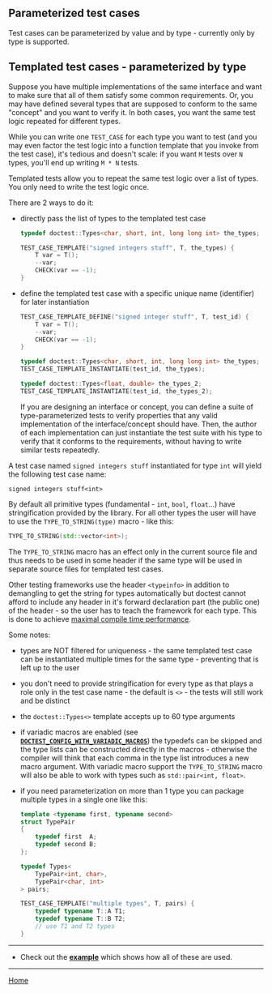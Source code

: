 ## Parameterized test cases

Test cases can be parameterized by value and by type - currently only by type is supported.

## Templated test cases - parameterized by type

Suppose you have multiple implementations of the same interface and want to make sure that all of them satisfy some common requirements. Or, you may have defined several types that are supposed to conform to the same "concept" and you want to verify it. In both cases, you want the same test logic repeated for different types.

While you can write one ```TEST_CASE``` for each type you want to test (and you may even factor the test logic into a function template that you invoke from the test case), it's tedious and doesn't scale: if you want ```M``` tests over ```N``` types, you'll end up writing ```M * N``` tests.

Templated tests allow you to repeat the same test logic over a list of types. You only need to write the test logic once.

There are 2 ways to do it:

- directly pass the list of types to the templated test case

    ```c++
    typedef doctest::Types<char, short, int, long long int> the_types;

    TEST_CASE_TEMPLATE("signed integers stuff", T, the_types) {
        T var = T();
        --var;
        CHECK(var == -1);
    }
    ```

- define the templated test case with a specific unique name (identifier) for later instantiation

    ```c++
    TEST_CASE_TEMPLATE_DEFINE("signed integer stuff", T, test_id) {
        T var = T();
        --var;
        CHECK(var == -1);
    }

    typedef doctest::Types<char, short, int, long long int> the_types;
    TEST_CASE_TEMPLATE_INSTANTIATE(test_id, the_types);

    typedef doctest::Types<float, double> the_types_2;
    TEST_CASE_TEMPLATE_INSTANTIATE(test_id, the_types_2);
    ```
    If you are designing an interface or concept, you can define a suite of type-parameterized tests to verify properties that any valid implementation of the interface/concept should have. Then, the author of each implementation can just instantiate the test suite with his type to verify that it conforms to the requirements, without having to write similar tests repeatedly.


A test case named ```signed integers stuff``` instantiated for type ```int``` will yield the following test case name:

```
signed integers stuff<int>
```

By default all primitive types (fundamental - ```int```, ```bool```, ```float```...) have stringification provided by the library. For all other types the user will have to use the ```TYPE_TO_STRING(type)``` macro - like this:

```c++
TYPE_TO_STRING(std::vector<int>);
```

The ```TYPE_TO_STRING``` macro has an effect only in the current source file and thus needs to be used in some header if the same type will be used in separate source files for templated test cases.

Other testing frameworks use the header ```<typeinfo>``` in addition to demangling to get the string for types automatically but doctest cannot afford to include any header in it's forward declaration part (the public one) of the header - so the user has to teach the framework for each type. This is done to achieve [maximal compile time performance](benchmarks.md).

Some notes:

- types are NOT filtered for uniqueness - the same templated test case can be instantiated multiple times for the same type - preventing that is left up to the user
- you don't need to provide stringification for every type as that plays a role only in the test case name - the default is ```<>``` - the tests will still work and be distinct
- the ```doctest::Types<>``` template accepts up to 60 type arguments
- if variadic macros are enabled (see [**```DOCTEST_CONFIG_WITH_VARIADIC_MACROS```**](configuration.md#doctest_config_with_variadic_macros)) the typedefs can be skipped and the type lists can be constructed directly in the macros - otherwise the compiler will think that each comma in the type list introduces a new macro argument. With variadic macro support the ```TYPE_TO_STRING``` macro will also be able to work with types such as ```std::pair<int, float>```.
- if you need parameterization on more than 1 type you can package multiple types in a single one like this:

    ```c++
    template <typename first, typename second>
    struct TypePair
    {
        typedef first  A;
        typedef second B;
    };

    typedef Types<
        TypePair<int, char>,
        TypePair<char, int>
    > pairs;

    TEST_CASE_TEMPLATE("multiple types", T, pairs) {
        typedef typename T::A T1;
        typedef typename T::B T2;
        // use T1 and T2 types
    }
    ```

------

- Check out the [**example**](../../examples/all_features/templated_test_cases.cpp) which shows how all of these are used.

---

[Home](readme.md#reference)
